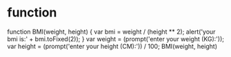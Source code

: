 # function
function BMI(weight, height) {
var bmi = weight / (height ** 2);
alert('your bmi is:' + bmi.toFixed(2)); 
}
var weight = (prompt('enter your weight (KG):'));
var height = (prompt('enter your height (CM):')) / 100;
BMI(weight, height)
